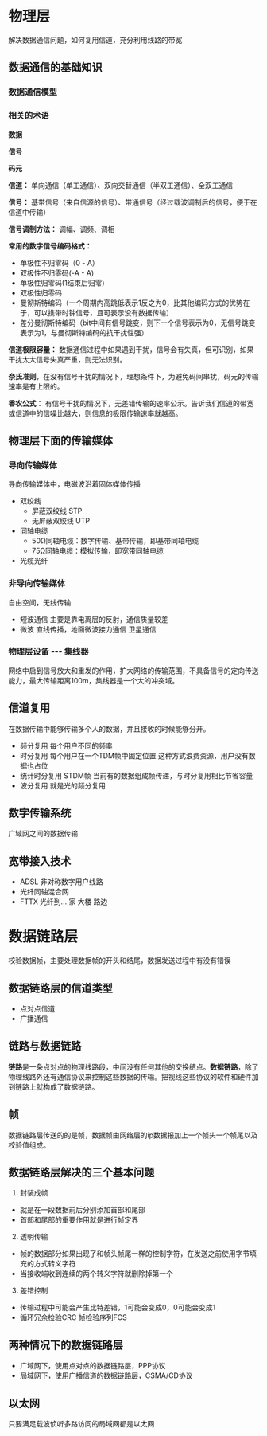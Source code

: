 # 物理层
解决数据通信问题，如何复用信道，充分利用线路的带宽
## 数据通信的基础知识
### 数据通信模型

### 相关的术语
**数据**

**信号**

**码元**

**信道：** 单向通信（单工通信）、双向交替通信（半双工通信）、全双工通信

**信号：** 基带信号（来自信源的信号）、带通信号（经过载波调制后的信号，便于在信道中传输）

**信号调制方法：** 调幅、调频、调相
 
**常用的数字信号编码格式：**
  - 单极性不归零码（0 - A）
  - 双极性不归零码(-A - A)
  - 单极性归零码(1结束后归零)
  - 双极性归零码
  - 曼彻斯特编码（一个周期内高跳低表示1反之为0，比其他编码方式的优势在于，可以携带时钟信号，且可表示没有数据传输）
  - 差分曼彻斯特编码（bit中间有信号跳变，则下一个信号表示为0，无信号跳变表示为1，与曼彻斯特编码的抗干扰性强）

**信道极限容量：** 数据通信过程中如果遇到干扰，信号会有失真，但可识别，如果干扰太大信号失真严重，则无法识别。

**奈氏准则**，在没有信号干扰的情况下，理想条件下，为避免码间串扰，码元的传输速率是有上限的。 

**香农公式：** 有信号干扰的情况下，无差错传输的速率公示。告诉我们信道的带宽或信道中的信噪比越大，则信息的极限传输速率就越高。

## 物理层下面的传输媒体
### 导向传输媒体
导向传输媒体中，电磁波沿着固体媒体传播
- 双绞线
  - 屏蔽双绞线 STP
  - 无屏蔽双绞线 UTP
- 同轴电缆
  - 50Ω同轴电缆：数字传输、基带传输，即基带同轴电缆
  - 75Ω同轴电缆：模拟传输，即宽带同轴电缆
- 光缆光纤

### 非导向传输媒体
自由空间，无线传输
- 短波通信 主要是靠电离层的反射，通信质量较差
- 微波 直线传播，地面微波接力通信 卫星通信

### 物理层设备 --- 集线器
网络中启到信号放大和重发的作用，扩大网络的传输范围，不具备信号的定向传送能力，最大传输距离100m，集线器是一个大的冲突域。

## 信道复用
在数据传输中能够传输多个人的数据，并且接收的时候能够分开。
- 频分复用 每个用户不同的频率
- 时分复用 每个用户在一个TDM帧中固定位置  这种方式浪费资源，用户没有数据也占位
- 统计时分复用 STDM帧 当前有的数据组成帧传递，与时分复用相比节省容量
- 波分复用 就是光的频分复用

## 数字传输系统
广域网之间的数据传输
## 宽带接入技术
- ADSL 非对称数字用户线路
- 光纤同轴混合网
- FTTX 光纤到... 家 大楼 路边

# 数据链路层
校验数据帧，主要处理数据帧的开头和结尾，数据发送过程中有没有错误
## 数据链路层的信道类型
- 点对点信道
- 广播通信

## 链路与数据链路
**链路**是一条点对点的物理线路段，中间没有任何其他的交换结点。**数据链路**，除了物理线路外还有通信协议来控制这些数据的传输。把视线这些协议的软件和硬件加到链路上就构成了数据链路。

## 帧
数据链路层传送的的是帧，数据帧由网络层的ip数据报加上一个帧头一个帧尾以及校验值组成。

## 数据链路层解决的三个基本问题
1. 封装成帧
  - 就是在一段数据前后分别添加首部和尾部
  - 首部和尾部的重要作用就是进行帧定界
2. 透明传输
  - 帧的数据部分如果出现了和帧头帧尾一样的控制字符，在发送之前使用字节填充的方式转义字符
  - 当接收端收到连续的两个转义字符就删除掉第一个
3. 差错控制
  - 传输过程中可能会产生比特差错，1可能会变成0，0可能会变成1
  - 循环冗余检验CRC 帧检验序列FCS

## 两种情况下的数据链路层
- 广域网下，使用点对点的数据链路层，PPP协议
- 局域网下，使用广播信道的数据链路层，CSMA/CD协议

## 以太网
只要满足载波侦听多路访问的局域网都是以太网
